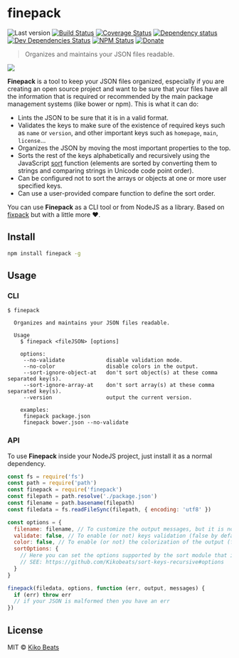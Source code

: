 # finepack

![Last version](https://img.shields.io/github/tag/Kikobeats/finepack.svg?style=flat-square)
[![Build Status](https://img.shields.io/travis/Kikobeats/finepack/master.svg?style=flat-square)](https://travis-ci.org/Kikobeats/finepack)
[![Coverage Status](https://img.shields.io/coveralls/Kikobeats/finepack.svg?style=flat-square)](https://coveralls.io/github/Kikobeats/finepack)
[![Dependency status](https://img.shields.io/david/Kikobeats/finepack.svg?style=flat-square)](https://david-dm.org/Kikobeats/finepack)
[![Dev Dependencies Status](https://img.shields.io/david/dev/Kikobeats/finepack.svg?style=flat-square)](https://david-dm.org/Kikobeats/finepack#info=devDependencies)
[![NPM Status](https://img.shields.io/npm/dm/finepack.svg?style=flat-square)](https://www.npmjs.org/package/finepack)
[![Donate](https://img.shields.io/badge/donate-paypal-blue.svg?style=flat-square)](https://paypal.me/Kikobeats)

> Organizes and maintains your JSON files readable.

![](http://i.imgur.com/2qNLC48.png)

**Finepack** is a tool to keep your JSON files organized, especially if you are creating an open source project and want to be sure that your files have all the information that is required or recommended by the main package management systems (like bower or npm). This is what it can do:

-   Lints the JSON to be sure that it is in a valid format.
-   Validates the keys to make sure of the existence of required keys such as `name` or `version`, and other important keys such as `homepage`, `main`, `license`...
-   Organizes the JSON by moving the most important properties to the top.
-   Sorts the rest of the keys alphabetically and recursively using the JavaScript [sort](https://mzl.la/1jBtmgE) function (elements are sorted by converting them to strings and comparing strings in Unicode code point order).
-   Can be configured not to sort the arrays or objects at one or more user specified keys.
-   Can use a user-provided compare function to define the sort order.

You can use **Finepack** as a CLI tool or from NodeJS as a library. Based on [fixpack](https://github.com/henrikjoreteg/fixpack) but with a little more ♥.

## Install

```bash
npm install finepack -g
```

## Usage

### CLI

```
$ finepack

  Organizes and maintains your JSON files readable.

  Usage
    $ finepack <fileJSON> [options]

    options:
     --no-validate             disable validation mode.
     --no-color                disable colors in the output.
     --sort-ignore-object-at   don't sort object(s) at these comma separated key(s).
     --sort-ignore-array-at    don't sort array(s) at these comma separated key(s).
     --version                 output the current version.

    examples:
     finepack package.json
     finepack bower.json --no-validate
```

### API

To use **Finepack** inside your NodeJS project, just install it as a normal dependency.

```js
const fs = require('fs')
const path = require('path')
const finepack = require('finepack')
const filepath = path.resolve('./package.json')
const filename = path.basename(filepath)
const filedata = fs.readFileSync(filepath, { encoding: 'utf8' })

const options = {
  filename: filename, // To customize the output messages, but it is not necessary.
  validate: false, // To enable (or not) keys validation (false by default).
  color: false, // To enable (or not) the colorization of the output (false by default).
  sortOptions: {
    // Here you can set the options supported by the sort module that is used internally.
    // SEE: https://github.com/Kikobeats/sort-keys-recursive#options
  }
}

finepack(filedata, options, function (err, output, messages) {
  if (err) throw err
  // if your JSON is malformed then you have an err
})
```

## License

MIT © [Kiko Beats](http://www.kikobeats.com)
